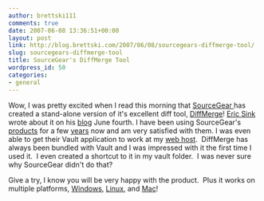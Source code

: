 ```yaml
---
author: brettski111
comments: true
date: 2007-06-08 13:36:51+00:00
layout: post
link: http://blog.brettski.com/2007/06/08/sourcegears-diffmerge-tool/
slug: sourcegears-diffmerge-tool
title: SourceGear's DiffMerge Tool
wordpress_id: 50
categories:
- general
---
```


Wow, I was pretty excited when I read this morning that [SourceGear ](http://www.sourcegear.com)has created a stand-alone version of it's excellent diff tool, [DiffMerge](http://www.sourcegear.com/diffmerge/index.html)!  [Eric Sink](http://www.ericssink.com) wrote about it on his [blog](http://www.ericsink.com/entries/DiffMerge.html) June fourth.  I have been using SourceGear's [products](http://www.sourcegear.com/products.html) for a few [years](http://brettski111.wordpress.com/2007/02/16/scms/) now and am very satisfied with them.  I was even able to get their Vault application to work at my [web host](http://www.ihostasp.net).  DiffMerge has always been bundled with Vault and I was impressed with it the first time I used it.  I even created a shortcut to it in my vault folder.  I was never sure why SourceGear didn't do that?

Give a try, I know you will be very happy with the product.  Plus it works on multiple platforms, [Windows](http://www.sourcegear.com/diffmerge/downloads.html), [Linux](http://www.sourcegear.com/diffmerge/downloads.html), and [Mac](http://www.sourcegear.com/diffmerge/downloads.html)!
